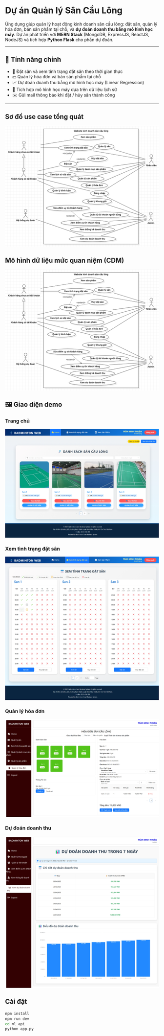 # Dự án Quản lý Sân Cầu Lông

Ứng dụng giúp quản lý hoạt động kinh doanh sân cầu lông: đặt sân, quản lý hóa đơn, bán sản phẩm tại chỗ, và **dự đoán doanh thu bằng mô hình học máy**. Dự án phát triển với **MERN Stack** (MongoDB, ExpressJS, ReactJS, NodeJS) và tích hợp **Python Flask** cho phần dự đoán.

---

## 🎯 Tính năng chính

- 📅 Đặt sân và xem tình trạng đặt sân theo thời gian thực  
- 💵 Quản lý hóa đơn và bán sản phẩm tại chỗ  
- 📈 Dự đoán doanh thu bằng mô hình học máy (Linear Regression)  
- 🧠 Tích hợp mô hình học máy dựa trên dữ liệu lịch sử  
- ✉️ Gửi mail thông báo khi đặt / hủy sân thành công  

---

## Sơ đồ use case tổng quát
![Sơ đồ use case tổng quát](./assets/SoDoUseCaseTongQuat.png)

## Mô hình dữ liệu mức quan niệm (CDM)
![Sơ đồ CDM](./assets/SoDoUseCaseTongQuat.png)

## 🖼️ Giao diện demo

### Trang chủ
![Trang chủ](./assets/TrangChu.png)

### Xem tình trạng đặt sân
![Xem tình trạng đặt sân](./assets/XemTinhTrangDatSan.png)

### Quản lý hóa đơn
![Quản lý hóa đơn](./assets/QuanLyHoaDon.png)

### Dự đoán doanh thu
![Dự đoán doanh thu](./assets/DuDoanDoanhThu.png)


## Cài đặt

```bash
npm install
npm run dev
cd ml_api
python app.py

